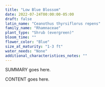 ```yaml
---
title: "Low Blue Blossom"
date: 2022-07-24T00:00:00-05:00
draft: false
latin_name: "Ceanothus thyrsiflorus repens"
family_name: "Rhamnaceae"
plant_type: "Shrub (evergreen)"
bloom_time: ""
flower_color: "Blue"
size_at_maturity: "1-3 ft"
water_needs: "None"
additional_characteristices_notes: ""
---
```


SUMMARY goes here.

<!--more-->

CONTENT goes here.